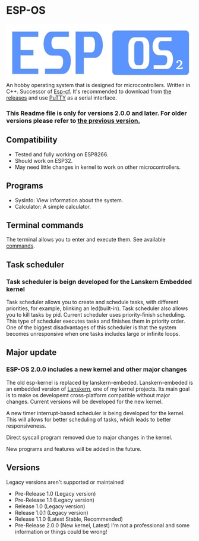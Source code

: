 # ESP-OS
![Logo of ESP-CF](./esp-os_logo.jpeg)
An hobby operating system that is designed for microcontrollers. Written in C++. Successor of [Esp-cf](https://github.com/HelleBenjamin/esp-cf). It's recommended to download from [the releases](https://github.com/HelleBenjamin/esp-os/releases) and use [PuTTY](https://www.putty.org/) as a serial interface. 
### This Readme file is only for versions 2.0.0 and later. For older versions please refer to [the previous version.](https://github.com/HelleBenjamin/esp-os/tree/main/)
## Compatibility
- Tested and fully working on ESP8266.
- Should work on ESP32.
- May need little changes in kernel to work on other microcontrollers.
## Programs
- SysInfo: View information about the system.
- Calculator: A simple calculator.
## Terminal commands
The terminal allows you to enter and execute them. See available [commands](https://github.com/HelleBenjamin/esp-os/blob/esp-os-2/commands.txt).
## Task scheduler
### Task scheduler is beign developed for the Lanskern Embedded kernel
Task scheduler allows you to create and schedule tasks, with different priorities, for example, blinking an led(built-in). Task scheduler also allows you to kill tasks by pid. Current scheduler uses priority-finish scheduling. This type of scheduler executes tasks and finishes them in priority order. One of the biggest disadvantages of this scheduler is that the system becomes unresponsive when one tasks includes large or infinite loops.
## Major update
### ESP-OS 2.0.0 includes a new kernel and other major changes
The old esp-kernel is replaced by lanskern-embeded. Lanskern-embeded is an embedded version of [Lanskern](https://github.com/HelleBenjamin/Lanskern), one of my kernel projects. Its main goal is to make os developemt cross-platform compatible without major changes. Current versions will be developed for the new kernel.

A new timer interrupt-based scheduler is being developed for the kernel. This will allows for better scheduling of tasks, which leads to better responsiveness.

Direct syscall program removed due to major changes in the kernel.

New programs and features will be added in the future.

## Versions
Legacy versions aren't supported or maintained
- Pre-Release 1.0 (Legacy version)
- Pre-Release 1.1 (Legacy version)
- Release 1.0 (Legacy version)
- Release 1.0.1 (Legacy version)
- Release 1.1.0 (Latest Stable, Recommended)
- Pre-Release 2.0.0 (New kernel, Latest)
I'm not a professional and some information or things could be wrong!

